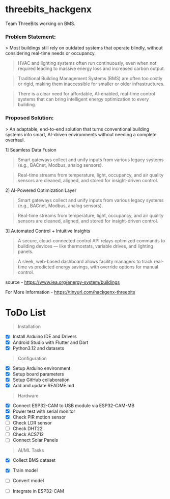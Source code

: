 # threebits_hackgenx
Team ThreeBits working on BMS.

<h3> Problem Statement: </h3> 
> Most buildings still rely on outdated systems that operate blindly, without considering real-time needs or occupancy.

> HVAC and lighting systems often run continuously, even when not required  leading to massive energy loss and increased carbon output.

> Traditional Building Management Systems (BMS) are often too costly or rigid, making them inaccessible for smaller or older infrastructures.

> There is a clear need for affordable, AI-enabled, real-time control systems that can bring intelligent energy optimization to every building.


<h3> Proposed Solution: </h3>
> An adaptable, end-to-end solution that turns conventional building systems into smart, AI-driven environments without needing a complete overhaul.

1] Seamless Data Fusion

> Smart gateways collect and unify inputs from various legacy systems (e.g., BACnet, Modbus, analog sensors).

> Real-time streams from temperature, light, occupancy, and air quality sensors are cleaned, aligned, and stored for insight-driven control.

2] AI-Powered Optimization Layer

> Smart gateways collect and unify inputs from various legacy systems (e.g., BACnet, Modbus, analog sensors).

> Real-time streams from temperature, light, occupancy, and air quality sensors are cleaned, aligned, and stored for insight-driven control.


3] Automated Control + Intuitive Insights
> A secure, cloud-connected control API relays optimized commands to building devices — like thermostats, variable drives, and lighting panels.

> A sleek, web-based dashboard allows facility managers to track real-time vs predicted energy savings, with override options for manual control.

source -
https://www.iea.org/energy-system/buildings

For More Information -
https://tinyurl.com/hackgenx-threebits

# ToDo List

> Installation

- [x] Install Arduino IDE and Drivers
- [x] Android Studio with Flutter and Dart
- [x] Python3.12 and datasets

> Configuration

- [x] Setup Arduino environment
- [x] Setup board parameters
- [x] Setup GitHub collaboration
- [x] Add and update README.md

> Hardware

- [x] Connect ESP32-CAM to USB module via ESP32-CAM-MB
- [x] Power test with serial monitor
- [x] Check PIR motion sensor
- [ ] Check LDR sensor
- [ ] Check DHT22
- [ ] Check ACS712
- [ ] Connect Solar Panels

> AI/ML Tasks

- [x] Collect BMS dataset
- [x] Train model
- [ ] Convert model
- [ ] Integrate in ESP32-CAM

